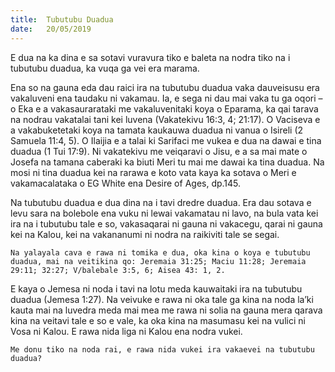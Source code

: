 ```yaml
---
title:  Tubutubu Duadua
date:   20/05/2019
---
```


E dua na ka dina e sa sotavi vuravura tiko e baleta na nodra tiko na i tubutubu duadua, ka vuqa ga vei era marama.

Ena so na gauna eda dau raici ira na tubutubu duadua vaka dauveisusu era vakaluveni ena taudaku ni vakamau. Ia, e sega ni dau mai vaka tu ga oqori – o Eka e a vakasaurarataki me vakaluvenitaki koya o Eparama, ka qai tarava na nodrau vakatalai tani kei luvena (Vakatekivu 16:3, 4; 21:17). O Vaciseva e a vakabuketetaki koya na tamata kaukauwa duadua ni vanua o Isireli (2 Samuela 11:4, 5). O Ilaijia e a talai ki Sarifaci me vukea e dua na dawai e tina duadua (1 Tui 17:9). Ni vakatekivu me veiqaravi o Jisu, e a sa mai mate o Josefa na tamana caberaki ka biuti Meri tu mai me dawai ka tina duadua. Na mosi ni tina duadua kei na rarawa e koto vata kaya ka sotava o Meri e vakamacalataka o EG White ena Desire of Ages, dp.145.

Na tubutubu duadua e dua dina na i tavi dredre duadua. Era dau sotava e levu sara na bolebole ena vuku ni lewai vakamatau ni lavo, na bula vata kei ira na i tubutubu tale e so, vakasaqarai ni gauna ni vakacegu, qarai ni gauna kei na Kalou, kei na vakananumi ni nodra na raikiviti tale se segai.

`Na yalayala cava e rawa ni tomika e dua, oka kina o koya e tubutubu duadua, mai na veitikina qo: Jeremaia 31:25; Maciu 11:28; Jeremaia 29:11; 32:27; V/balebale 3:5, 6; Aisea 43: 1, 2.`

E kaya o Jemesa ni noda i tavi na lotu meda kauwaitaki ira na tubutubu duadua (Jemesa 1:27). Na veivuke e rawa ni oka tale ga kina na noda la’ki kauta mai na luvedra meda mai mea me rawa ni solia na gauna mera qarava kina na veitavi tale e so e vale, ka oka kina na masumasu kei na vulici ni Vosa ni Kalou. E rawa nida liga ni Kalou ena nodra vukei.

`Me donu tiko na noda rai, e rawa nida vukei ira vakaevei na tubutubu duadua?`
